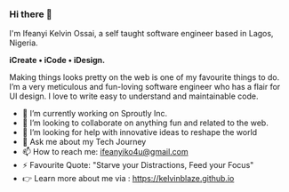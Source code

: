 ### Hi there 👋

I'm Ifeanyi Kelvin Ossai, a self taught software engineer based in Lagos, Nigeria.

**iCreate • iCode • iDesign.**

Making things looks pretty on the web is one of my favourite things to do. I’m a very meticulous and fun-loving software engineer who has a flair for UI design. I love to write easy to understand and maintainable code.

- 🔭 I’m currently working on Sproutly Inc.
- 👯 I’m looking to collaborate on anything fun and related to the web.
- 🤔 I’m looking for help with innovative ideas to reshape the world
- 💬 Ask me about my Tech Journey
- 📫 How to reach me: ifeanyiko4u@gmail.com
- ⚡ Favourite Quote: "Starve your Distractions, Feed your Focus"
- 👉 Learn more about me via : https://kelvinblaze.github.io
